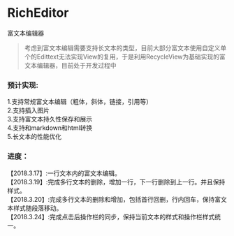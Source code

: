 # RichEditor
富文本编辑器

>考虑到富文本编辑需要支持长文本的类型，目前大部分富文本使用自定义单个的Edittext无法实现View的复用，于是利用RecycleView为基础实现的富文本编辑器，目前处于开发过程中
### 预计实现:
1.支持常规富文本编辑（粗体，斜体，链接，引用等）  
2.支持插入图片  
3.支持富文本持久性保存和展示  
4.支持和markdown和html转换  
5.长文本的性能优化  

### 进度：
【2018.3.17】:一行文本内的富文本编辑。  
【2018.3.19】:完成多行文本的删除，增加一行，下一行删除到上一行。并且保持样式。  
【2018.3.20】:完成多行文本的删除和增加，包括首行回删，行内回车，保持富文本样式随段落移动。  
【2018.3.24】:完成点击后操作栏的同步，保持当前文本的样式和操作栏样式统一。
